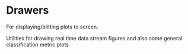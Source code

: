 # Drawers

For displaying/blitting plots to screen.

Utilities for drawing real time data stream figures and also some general classification metric plots

